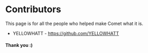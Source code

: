 # Contributors 

This page is for all the people who helped make Comet what it is. 

- YELLOWHATT - https://github.com/YELLOWHATT 

#### Thank you :) 
